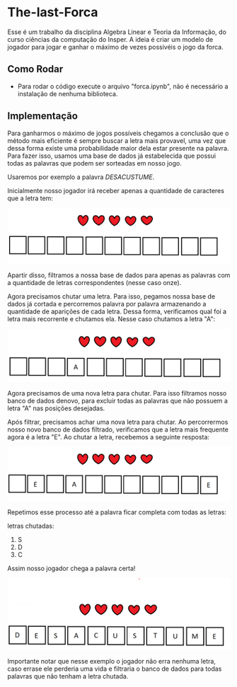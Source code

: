# The-last-Forca

Esse é um trabalho da disciplina Algebra Linear e Teoria da Informação, do curso ciências da computação do Insper. A ideia é criar um modelo de jogador para jogar e ganhar o máximo de vezes possivéis o jogo da forca.

## Como Rodar

- Para rodar o código execute o arquivo "forca.ipynb", não é necessário a instalação de nenhuma biblioteca.

## Implementação

Para ganharmos o máximo de jogos possíveis chegamos a conclusão que o método mais eficiente é sempre buscar a letra mais provavel, uma vez que dessa forma existe uma probabilidade maior dela estar presente na palavra. Para fazer isso, usamos uma base de dados já estabelecida que possui todas as palavras que podem ser sorteadas em nosso jogo.

Usaremos por exemplo a palavra $DESACUSTUME$.

Inicialmente nosso jogador irá receber apenas a quantidade de caracteres que a letra tem:

![forca1](forca1.png)

Apartir disso, filtramos a nossa base de dados para apenas as palavras com a quantidade de letras correspondentes (nesse caso onze).

Agora precisamos chutar uma letra. Para isso, pegamos nossa base de dados já cortada e percorremos palavra por palavra armazenando a quantidade de aparições de cada letra. Dessa forma, verificamos qual foi a letra mais recorrente e chutamos ela. Nesse caso chutamos a letra "A":

![forca2](forca2.png)

Agora precisamos de uma nova letra para chutar. Para isso filtramos nosso banco de dados denovo, para excluir todas as palavras que não possuem a letra "A" nas posições desejadas. 

Após filtrar, precisamos achar uma nova letra para chutar. Ao percorrermos nosso novo banco de dados filtrado, verificamos que a letra mais frequente agora é a letra "E". Ao chutar a letra, recebemos a seguinte resposta:

![forca3](forca3.png)


Repetimos esse processo até a palavra ficar completa com todas as letras:

letras chutadas:
1. S
2. D
3. C

Assim nosso jogador chega a palavra certa!

![forca3](forca4.png)

 Importante notar que nesse exemplo o jogador não erra nenhuma letra, caso errase ele perderia uma vida e filtraria o banco de dados para todas palavras que não tenham a letra chutada.





